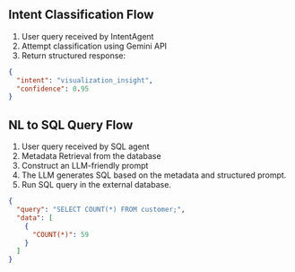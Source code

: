 ## Intent Classification Flow

1. User query received by IntentAgent
2. Attempt classification using Gemini API
3. Return structured response:

```json
{
  "intent": "visualization_insight",
  "confidence": 0.95
}
```

## NL to SQL Query Flow

1. User query received by SQL agent
2. Metadata Retrieval from the database
3. Construct an LLM-friendly prompt
4. The LLM generates SQL based on the metadata and structured prompt.
5. Run SQL query in the external database.

```json
{
  "query": "SELECT COUNT(*) FROM customer;",
  "data": [
    {
      "COUNT(*)": 59
    }
  ]
}
```